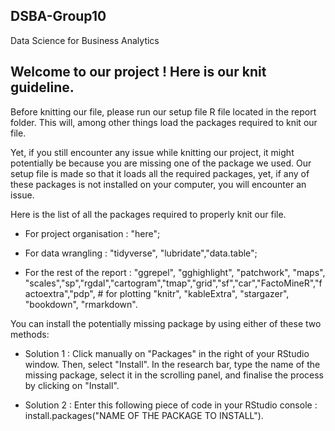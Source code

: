 ## DSBA-Group10 
Data Science for Business Analytics 

## Welcome to our project ! Here is our knit guideline. 

Before knitting our file, please run our setup file R file located in the report folder. This will, among other things load the packages required to knit our file.

Yet, if you still encounter any issue while knitting our project, it might potentially be because you are missing one of the package we used. Our setup file is made so that it loads all the required packages, yet, if any of these packages is not installed on your computer, you will encounter an issue.

Here is the list of all the packages required to properly knit our file.

* For project organisation : "here";

* For data wrangling : "tidyverse", "lubridate","data.table";

* For the rest of the report : "ggrepel", "gghighlight", "patchwork", "maps", "scales","sp","rgdal","cartogram","tmap","grid","sf","car","FactoMineR","factoextra","pdp", # for plotting
  "knitr", "kableExtra", "stargazer", "bookdown", "rmarkdown". 
  
You can install the potentially missing package by using either of these two methods:

* Solution 1 : Click manually on "Packages" in the right of your RStudio window. Then, select "Install". In the research bar, type the name of the missing package, select it in the scrolling panel, and finalise the process by clicking on "Install". 

* Solution 2 : Enter this following piece of code in your RStudio console : install.packages("NAME OF THE PACKAGE TO INSTALL"). 
